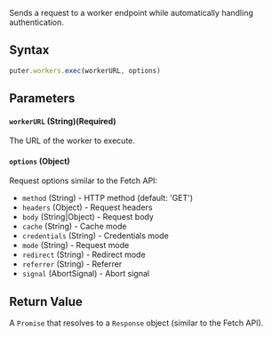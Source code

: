 Sends a request to a worker endpoint while automatically handling authentication.

## Syntax

```js
puter.workers.exec(workerURL, options)
```

## Parameters

#### `workerURL` (String)(Required)
The URL of the worker to execute.

#### `options` (Object)
Request options similar to the Fetch API:
  - `method` (String) - HTTP method (default: 'GET')
  - `headers` (Object) - Request headers
  - `body` (String|Object) - Request body
  - `cache` (String) - Cache mode
  - `credentials` (String) - Credentials mode
  - `mode` (String) - Request mode
  - `redirect` (String) - Redirect mode
  - `referrer` (String) - Referrer
  - `signal` (AbortSignal) - Abort signal

## Return Value

A `Promise` that resolves to a `Response` object (similar to the Fetch API).